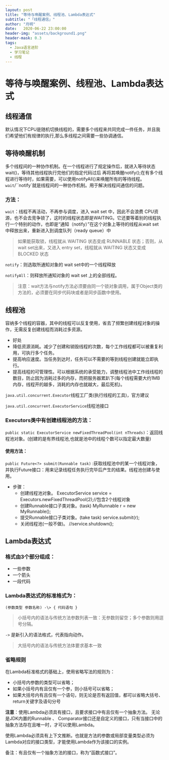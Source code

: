 ```yaml
---
layout: post
title: "等待与唤醒案例、线程池、Lambda表达式"
subtitle: "「线程通信」"
author: "月明"
date:   2020-06-22 23:00:00
header-img: "assets/background1.png"
header-mask: 0.3
tags:
  - Java语言进阶
  - 学习笔记
  - 线程
---
```


# 等待与唤醒案例、线程池、Lambda表达式

## 线程通信

默认情况下CPU是随机切换线程的，需要多个线程来共同完成一件任务，并且我们希望他们有规律的执行,那么多线程之间需要一些协调通信。

## 等待唤醒机制

多个线程间的一种协作机制。在一个线程进行了规定操作后，就进入等待状态wait()，等待其他线程执行完他们的指定代码过后 再将其唤醒notify();在有多个线程进行等待时，如果需要，可以使用notifyAll()来唤醒所有的等待线程。 `wait`/``notify`就是线程间的一种协作机制。用于解决线程间通信的问题。

### 方法：

`wait`：线程不再活动，不再参与调度，进入 wait set 中，因此不会浪费 CPU资源，也不会去竞争锁了，这时的线程状态即是WAITING。它还要等着别的线程执行一个特别的动作，也即是“通知（notify）”在这个对象上等待的线程从wait set 中释放出来，重新进入到调度队列（ready queue）中

> 如果能获取锁，线程就从 WAITING 状态变成 RUNNABLE 状态；否则，从 wait set出来，又进入 entry set，线程就从 WAITING 状态又变成 BLOCKED 状态

`notify`：则选取所通知对象的 wait set中的一个线程释放

`notifyAll`：则释放所通知对象的 wait set 上的全部线程。

> 注意：wait方法与notify方法必须要由同一个锁对象调用，属于Object类的方法的，必须要在同步代码块或者是同步函数中使用。

## 线程池

容纳多个线程的容器，其中的线程可以反复使用，省去了频繁创建线程对象的操作，无需反复创建线程而消耗过多资源。

* 好处
* 降低资源消耗。减少了创建和销毁线程的次数，每个工作线程都可以被重复利用，可执行多个任务。
* 提高响应速度。当任务到达时，任务可以不需要的等到线程创建就能立即执行。
* 提高线程的可管理性。可以根据系统的承受能力，调整线程池中工作线线程的数目，防止因为消耗过多的内存，而把服务器累趴下(每个线程需要大约1MB内存，线程开的越多，消耗的内存也就越大，最后死机)。

`java.util.concurrent.Executor`线程工厂类(执行线程的工具)，官方建议

`java.util.concurrent.ExecutorService`线程池接口

### Executors类中有创建线程池的方法：

`public static ExecutorService newFixedThreadPool(int nThreads)`：返回线程池对象。(创建的是有界线程池,也就是池中的线程个数可以指定最大数量)

#### 使用方法：

`public Future<?> submit(Runnable task)` :获取线程池中的某一个线程对象，并执行Future接口：用来记录线程任务执行完毕后产生的结果。线程池创建与使用。

- 步骤：
    - 创建线程池对象。
ExecutorService service = Executors.newFixedThreadPool(2);//包含2个线程对象
    - 创建Runnable接口子类对象。(task) MyRunnable r = new MyRunnable();
    - 提交Runnable接口子类对象。(take task)
service.submit(r);
    - 关闭线程池(一般不做)。
//service.shutdown();

## Lambda表达式

### 格式由3个部分组成：

* 一些参数
* 一个箭头
* 一段代码

### Lambda表达式的标准格式为：

`(参数类型 参数名称) ‐\> { 代码语句 }`

> 小括号内的语法与传统方法参数列表一致：无参数则留空；多个参数则用逗号分隔。

`->` 是新引入的语法格式，代表指向动作。

> 大括号内的语法与传统方法体要求基本一致

### 省略规则

在Lambda标准格式的基础上，使用省略写法的规则为：

* 小括号内参数的类型可以省略；
* 如果小括号内有且仅有一个参，则小括号可以省略；
* 如果大括号内有且仅有一个语句，则无论是否有返回值，都可以省略大括号、return关键字及语句分号

**注意**：使用Lambda必须具有接口，且要求接口中有且仅有一个抽象方法。 无论是JDK内置的Runnable 、 Comparator接口还是自定义的接口，只有当接口中的抽象方法存在且唯一时，才可以使用Lambda。

使用Lambda必须具有上下文推断。也就是方法的参数或局部变量类型必须为Lambda对应的接口类型，才能使用Lambda作为该接口的实例。

备注：有且仅有一个抽象方法的接口，称为“函数式接口”。